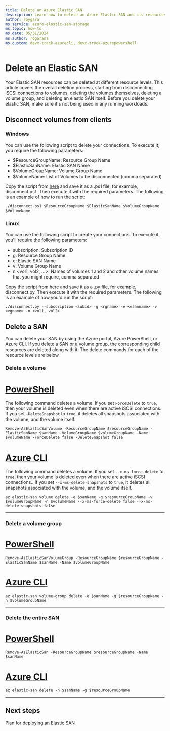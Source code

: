 ```yaml
---
title: Delete an Azure Elastic SAN
description: Learn how to delete an Azure Elastic SAN and its resources with the Azure portal, Azure PowerShell module, or the Azure CLI.
author: roygara
ms.service: azure-elastic-san-storage
ms.topic: how-to
ms.date: 05/31/2024
ms.author: rogarana
ms.custom: devx-track-azurecli, devx-track-azurepowershell
---
```


# Delete an Elastic SAN

Your Elastic SAN resources can be deleted at different resource levels. This article covers the overall deletion process, starting from disconnecting iSCSI connections to volumes, deleting the volumes themselves, deleting a volume group, and deleting an elastic SAN itself. Before you delete your elastic SAN, make sure it's not being used in any running workloads.

## Disconnect volumes from clients

### Windows

You can use the following script to delete your connections. To execute it, you require the following parameters:
- $ResourceGroupName: Resource Group Name
- $ElasticSanName: Elastic SAN Name
- $VolumeGroupName: Volume Group Name
- $VolumeName: List of Volumes to be disconnected (comma separated)

Copy the script from [here](https://github.com/Azure-Samples/azure-elastic-san/blob/main/PSH%20(Windows)%20Multi-Session%20Connect%20Scripts/ElasticSanDocScripts0523/disconnect.ps1) and save it as a .ps1 file, for example, disconnect.ps1. Then execute it with the required parameters. The following is an example of how to run the script:
```
./disconnect.ps1 $ResourceGroupName $ElasticSanName $VolumeGroupName $VolumeName

```

### Linux

You can use the following script to create your connections. To execute it, you'll require the following parameters:

- subscription: Subscription ID
- g: Resource Group Name
- e: Elastic SAN Name
- v: Volume Group Name
- n <vol1, vol2, ...>: Names of volumes 1 and 2 and other volume names that you might require, comma separated

Copy the script from [here](https://github.com/Azure-Samples/azure-elastic-san/blob/main/CLI%20(Linux)%20Multi-Session%20Connect%20Scripts/disconnect_for_documentation.py) and save it as a .py file, for example, disconnect.py. Then execute it with the required parameters. The following is an example of how you'd run the script:

```
./disconnect.py --subscription <subid> -g <rgname> -e <esanname> -v <vgname> -n <vol1, vol2>
```

## Delete a SAN

You can delete your SAN by using the Azure portal, Azure PowerShell, or Azure CLI. If you delete a SAN or a volume group, the corresponding child resources are deleted along with it. The delete commands for each of the resource levels are below.

### Delete a volume 

# [PowerShell](#tab/azure-powershell)

The following command deletes a volume. If you set `ForceDelete` to `true`, then your volume is deleted even when there are active iSCSI connections. If you set `-DeleteSnapshot` to `true`, it deletes all snapshots associated with the volume, and the volume itself.

```azurepowershell
Remove-AzElasticSanVolume -ResourceGroupName $resourceGroupName -ElasticSanName $sanName -VolumeGroupName $volumeGroupName -Name $volumeName -ForceDelete false -DeleteSnapshot false
```

# [Azure CLI](#tab/azure-cli)

The following command deletes a volume. If you set `--x-ms-force-delete` to `true`, then your volume is deleted even when there are active iSCSI connections.. If you set `--x-ms-delete-snapshots` to `true`, it deletes all snapshots associated with the volume, and the volume itself.

```azurecli
az elastic-san volume delete -e $sanName -g $resourceGroupName -v $volumeGroupName -n $volumeName --x-ms-force-delete false --x-ms-delete-snapshots false
```
---

### Delete a volume group 

# [PowerShell](#tab/azure-powershell)

```azurepowershell
Remove-AzElasticSanVolumeGroup -ResourceGroupName $resourceGroupName -ElasticSanName $sanName -Name $volumeGroupName
```

# [Azure CLI](#tab/azure-cli)

```azurecli
az elastic-san volume-group delete -e $sanName -g $resourceGroupName -n $volumeGroupName
```
---

### Delete the entire SAN 

# [PowerShell](#tab/azure-powershell)

```azurepowershell
Remove-AzElasticSan -ResourceGroupName $resourceGroupName -Name $sanName
```
# [Azure CLI](#tab/azure-cli)

```azurecli
az elastic-san delete -n $sanName -g $resourceGroupName
```
---

## Next steps

[Plan for deploying an Elastic SAN](elastic-san-planning.md)
